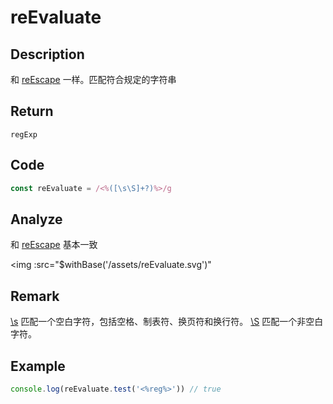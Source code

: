 # reEvaluate

## Description
和 [reEscape](./reEscape.md) 一样。匹配符合规定的字符串

## Return
`regExp`

## Code
```js
const reEvaluate = /<%([\s\S]+?)%>/g
```
## Analyze
和 [reEscape](./reEscape.md) 基本一致

<img  :src="$withBase('/assets/reEvaluate.svg')"
## Remark
[\s](https://developer.mozilla.org/zh-CN/docs/Web/JavaScript/Guide/Regular_Expressions#special-white-space) 匹配一个空白字符，包括空格、制表符、换页符和换行符。
[\S](https://developer.mozilla.org/zh-CN/docs/Web/JavaScript/Guide/Regular_Expressions#special-non-white-space) 匹配一个非空白字符。

## Example
```js
console.log(reEvaluate.test('<%reg%>')) // true
```
